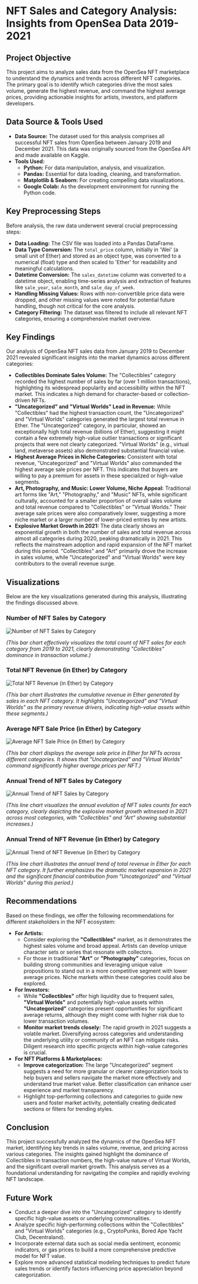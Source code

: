 # NFT Sales and Category Analysis: Insights from OpenSea Data 2019-2021

## Project Objective
This project aims to analyze sales data from the OpenSea NFT marketplace to understand the dynamics and trends across different NFT categories. The primary goal is to identify which categories drive the most sales volume, generate the highest revenue, and command the highest average prices, providing actionable insights for artists, investors, and platform developers.

## Data Source & Tools Used
* **Data Source:** The dataset used for this analysis comprises all successful NFT sales from OpenSea between January 2019 and December 2021. This data was originally sourced from the OpenSea API and made available on Kaggle.
* **Tools Used:**
    * **Python:** For data manipulation, analysis, and visualization.
    * **Pandas:** Essential for data loading, cleaning, and transformation.
    * **Matplotlib & Seaborn:** For creating compelling data visualizations.
    * **Google Colab:** As the development environment for running the Python code.

## Key Preprocessing Steps
Before analysis, the raw data underwent several crucial preprocessing steps:
* **Data Loading:** The CSV file was loaded into a Pandas DataFrame.
* **Data Type Conversion:** The `total_price` column, initially in 'Wei' (a small unit of Ether) and stored as an object type, was converted to a numerical (float) type and then scaled to 'Ether' for readability and meaningful calculations.
* **Datetime Conversion:** The `sales_datetime` column was converted to a datetime object, enabling time-series analysis and extraction of features like `sale_year`, `sale_month`, and `sale_day_of_week`.
* **Handling Missing Values:** Rows with non-convertible price data were dropped, and other missing values were noted for potential future handling, though not critical for the core analysis.
* **Category Filtering:** The dataset was filtered to include all relevant NFT categories, ensuring a comprehensive market overview.

## Key Findings
Our analysis of OpenSea NFT sales data from January 2019 to December 2021 revealed significant insights into the market dynamics across different categories:

* **Collectibles Dominate Sales Volume:** The "Collectibles" category recorded the highest number of sales by far (over 1 million transactions), highlighting its widespread popularity and accessibility within the NFT market. This indicates a high demand for character-based or collection-driven NFTs.
* **"Uncategorized" and "Virtual Worlds" Lead in Revenue:** While "Collectibles" had the highest transaction count, the "Uncategorized" and "Virtual Worlds" categories generated the largest total revenue in Ether. The "Uncategorized" category, in particular, showed an exceptionally high total revenue (billions of Ether), suggesting it might contain a few extremely high-value outlier transactions or significant projects that were not clearly categorized. "Virtual Worlds" (e.g., virtual land, metaverse assets) also demonstrated substantial financial value.
* **Highest Average Prices in Niche Categories:** Consistent with total revenue, "Uncategorized" and "Virtual Worlds" also commanded the highest average sale prices per NFT. This indicates that buyers are willing to pay a premium for assets in these specialized or high-value segments.
* **Art, Photography, and Music: Lower Volume, Niche Appeal:** Traditional art forms like "Art," "Photography," and "Music" NFTs, while significant culturally, accounted for a smaller proportion of overall sales volume and total revenue compared to "Collectibles" or "Virtual Worlds." Their average sale prices were also comparatively lower, suggesting a more niche market or a larger number of lower-priced entries by new artists.
* **Explosive Market Growth in 2021:** The data clearly shows an exponential growth in both the number of sales and total revenue across almost all categories during 2020, peaking dramatically in 2021. This reflects the mainstream adoption and rapid expansion of the NFT market during this period. "Collectibles" and "Art" primarily drove the increase in sales volume, while "Uncategorized" and "Virtual Worlds" were key contributors to the overall revenue surge.

## Visualizations
Below are the key visualizations generated during this analysis, illustrating the findings discussed above.

### Number of NFT Sales by Category
![Number of NFT Sales by Category](download.png)

*(This bar chart effectively visualizes the total count of NFT sales for each category from 2019 to 2021, clearly demonstrating "Collectibles" dominance in transaction volume.)*

### Total NFT Revenue (in Ether) by Category
![Total NFT Revenue (in Ether) by Category](download(1).png)

*(This bar chart illustrates the cumulative revenue in Ether generated by sales in each NFT category. It highlights "Uncategorized" and "Virtual Worlds" as the primary revenue drivers, indicating high-value assets within these segments.)*

### Average NFT Sale Price (in Ether) by Category
![Average NFT Sale Price (in Ether) by Category](download(2).png)

*(This bar chart displays the average sale price in Ether for NFTs across different categories. It shows that "Uncategorized" and "Virtual Worlds" command significantly higher average prices per NFT.)*

### Annual Trend of NFT Sales by Category
![Annual Trend of NFT Sales by Category](download(3).png)

*(This line chart visualizes the annual evolution of NFT sales counts for each category, clearly depicting the explosive market growth witnessed in 2021 across most categories, with "Collectibles" and "Art" showing substantial increases.)*

### Annual Trend of NFT Revenue (in Ether) by Category
![Annual Trend of NFT Revenue (in Ether) by Category](download(4).png)

*(This line chart illustrates the annual trend of total revenue in Ether for each NFT category. It further emphasizes the dramatic market expansion in 2021 and the significant financial contribution from "Uncategorized" and "Virtual Worlds" during this period.)*

## Recommendations
Based on these findings, we offer the following recommendations for different stakeholders in the NFT ecosystem:

* **For Artists:**
    * Consider exploring the **"Collectibles"** market, as it demonstrates the highest sales volume and broad appeal. Artists can develop unique character sets or series that resonate with collectors.
    * For those in traditional **"Art"** or **"Photography"** categories, focus on building strong communities and leveraging unique value propositions to stand out in a more competitive segment with lower average prices. Niche markets within these categories could also be explored.
* **For Investors:**
    * While **"Collectibles"** offer high liquidity due to frequent sales, **"Virtual Worlds"** and potentially high-value assets within **"Uncategorized"** categories present opportunities for significant average returns, although they might come with higher risk due to lower transaction volumes.
    * **Monitor market trends closely:** The rapid growth in 2021 suggests a volatile market. Diversifying across categories and understanding the underlying utility or community of an NFT can mitigate risks. Diligent research into specific projects within high-value categories is crucial.
* **For NFT Platforms & Marketplaces:**
    * **Improve categorization:** The large "Uncategorized" segment suggests a need for more granular or clearer categorization tools to help buyers and sellers navigate the market more effectively and understand true market value. Better classification can enhance user experience and market transparency.
    * Highlight top-performing collections and categories to guide new users and foster market activity, potentially creating dedicated sections or filters for trending styles.

## Conclusion
This project successfully analyzed the dynamics of the OpenSea NFT market, identifying key trends in sales volume, revenue, and pricing across various categories. The insights gained highlight the dominance of Collectibles in transaction numbers, the high-value nature of Virtual Worlds, and the significant overall market growth. This analysis serves as a foundational understanding for navigating the complex and rapidly evolving NFT landscape.

## Future Work
* Conduct a deeper dive into the "Uncategorized" category to identify specific high-value assets or underlying commonalities.
* Analyze specific high-performing collections within the "Collectibles" and "Virtual Worlds" categories (e.g., CryptoPunks, Bored Ape Yacht Club, Decentraland).
* Incorporate external data such as social media sentiment, economic indicators, or gas prices to build a more comprehensive predictive model for NFT value.
* Explore more advanced statistical modeling techniques to predict future sales trends or identify factors influencing price appreciation beyond categorization.
